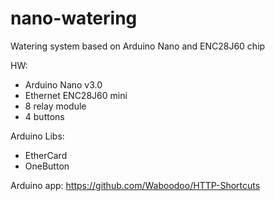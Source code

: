 # nano-watering
Watering system based on Arduino Nano and ENC28J60 chip

HW:
- Arduino Nano v3.0
- Ethernet ENC28J60 mini
- 8 relay module
- 4 buttons

Arduino Libs:
- EtherCard
- OneButton

Arduino app:
https://github.com/Waboodoo/HTTP-Shortcuts